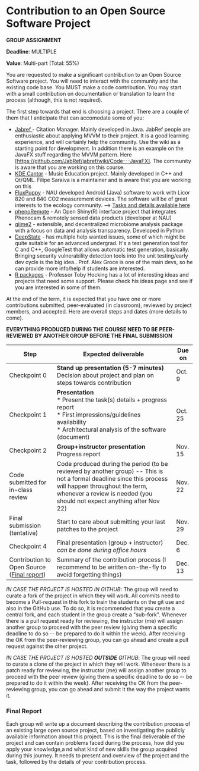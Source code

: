 # Contribution to an Open Source Software Project

**GROUP ASSIGNMENT**

**Deadline**: MULTIPLE

**Value**: Multi-part (Total: 55%)

You are requested to make a significant contribution to an Open Source Software project. You will need to interact with the community and the existing code base. You MUST make a code contribution. You may start with a small contribution on documentation or translation to learn the process (although, this is not required).

The first step towards that end is choosing a project. There are a couple of them that I anticipate that can accomodate some of you:

* [Jabref ](http://www.github.com/Jabref/Jabref) - Citation Manager. Mainly developed in Java. JabRef people are enthusiastic about applying MVVM to their project. It is a good learning experience, and will certainly help the community. Use the wiki as a starting point for development. In addition there is an example on the JavaFX stuff regarding the MVVM pattern. Here [https://github.com/JabRef/jabref/wiki/Code---JavaFX]. The community is aware that you are working on this course.
* [KDE Cantor](https://edu.kde.org/cantor/) - Music Education project. Mainly developed in C++ and Qt/QML. Filipe Saraiva is a maintainer and is aware that you are working on this
* [FluxPuppy](https://github.com/bnasr/FluxPuppy) - NAU developed Android (Java) software to work with Licor 820 and 840 CO2 measurement devices. The software will be of great interests to the ecology community. --> [Tasks and details available here](assignments/FluxPuppy.md)
* [phenoRemote](https://github.com/katharynduffy/phenoRemote) - An Open Shiny(R) interface project that integrates Phenocam & remotely sensed data products (developer at NAU) 
* [qiime2](https://github.com/qiime2/qiime2) - extensible, and decentralized microbiome analysis package with a focus on data and analysis transparency. Developed in Python
* [DeepState](https://github.com/trailofbits/deepstate) - has multiple help wanted issues, some of which might be quite suitable for an advanced undergrad.  It's a test generation tool for C and C++, GoogleTest that allows automatic test generation, basically.  Bringing security vulnerability detection tools into the unit testing/early dev cycle is the big idea.. Prof. Alex Groce is one of the main devs, so he can provide more info/help if students are interested.
* [R packages](https://github.com/tdhock/oss-class-ideas) - Professor Toby Hocking has a lot of interesting ideas and projects that need some support. Please check his ideas page and see if you are interested in some of them.

At the end of the term, it is expected that you have one or more contributions submitted, peer-evaluated (in classroom), reviewed by project members, and accepted. Here are overall steps and dates (more details to come).

**EVERYTHING PRODUCED DURING THE COURSE NEED TO BE PEER-REVIEWED BY ANOTHER GROUP BEFORE THE FINAL SUBMISSION**

| Step                                                        | Expected deliverable                                         | Due on  |
| ----------------------------------------------------------- | ------------------------------------------------------------ | ------- |
| Checkpoint 0                                                | **Stand up presentation (5-7 minutes)**<br>Decision about project and plan on steps towards contribution | Oct. 9  |
| Checkpoint 1                                                | **Presentation<br>**\* Present the task(s) details + progress report<br>* First impressions/guidelines availability<br>* Architectural analysis of the software (document) | Oct. 25 |
| Checkpoint 2                                                | **Group+instructor presentation**<br>Progress report         | Nov. 15 |
| Code submitted for in-class review                          | Code produced during the period (to be reviewed by another group) -- This is not a formal deadline since this process will happen throughout the term, whenever a review is needed (you should not expect anything after Nov 22) | Nov. 22 |
| Final submission (tentative)                                | Start to care about submitting your last patches to the project | Nov. 29 |
| Checkpoint 4                                                | Final presentation (group + instructor)<br>*can be done during office hours* | Dec. 6  |
| Contribution to Open Source ([Final report](#Final-Report)) | Summary of the contribution process (I recommend to be written on-the-fly to avoid forgetting things) | Dec. 13 |

*IN CASE THE PROJECT IS HOSTED IN GITHUB*: The group will need to curate a fork of the project in which they will work. All commits need to become a Pull-request in this fork to train the students on the git use and also in the GitHub use. To do so, it is recommended that you create a central fork, and each student in the group create a "sub-fork". Whenever there is a pull request ready for reviewing, the instructor (me) will assign another group to proceed with the peer review (giving them a specific deadline to do so -- be prepared to do it within the week). After receiving the OK from the peer-reviewing group, you can go ahead and create a pull request against the other project.



*IN CASE THE PROJECT IS HOSTED **OUTSIDE** GITHUB*: The group will need to curate a clone of the project in which they will work.  Whenever there is a patch ready for reviewing, the instructor (me) will assign another group to proceed with the peer review (giving them a specific deadline to do so -- be prepared to do it within the week). After receiving the OK from the peer-reviewing group, you can go ahead and submit it the way the project wants it.



### Final Report

Each group will write up a document describing the contribution process of an existing large open source project, based on investigating the publicly available information about this project. This is the final deliverable of the project and can contain problems faced during the process, how did you apply your knowledge,a nd what kind of new skills the group acquired during this journey. It needs to present and overview of the project and the task, followed by the details of your contribution process.
